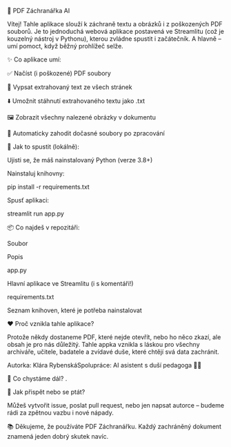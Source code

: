 🧠 PDF Záchranářka AI

Vítej! Tahle aplikace slouží k záchraně textu a obrázků i z poškozených PDF souborů. Je to jednoduchá webová aplikace postavená ve Streamlitu (což je kouzelný nástroj v Pythonu), kterou zvládne spustit i začátečník. A hlavně – umí pomoct, když běžný prohlížeč selže.

✨ Co aplikace umí:

✅ Načíst (i poškozené) PDF soubory

📄 Vypsat extrahovaný text ze všech stránek

⬇️ Umožnit stáhnutí extrahovaného textu jako .txt

🖼️ Zobrazit všechny nalezené obrázky v dokumentu

🧽 Automaticky zahodit dočasné soubory po zpracování

🔧 Jak to spustit (lokálně):

Ujisti se, že máš nainstalovaný Python (verze 3.8+)

Nainstaluj knihovny:

pip install -r requirements.txt

Spusť aplikaci:

streamlit run app.py

📦 Co najdeš v repozitáři:

Soubor

Popis

app.py

Hlavní aplikace ve Streamlitu (i s komentáři!)

requirements.txt

Seznam knihoven, které je potřeba nainstalovat

❤️ Proč vznikla tahle aplikace?

Protože někdy dostaneme PDF, které nejde otevřít, nebo ho něco zkazí, ale obsah je pro nás důležitý. Tahle appka vznikla s láskou pro všechny archiváře, učitele, badatele a zvídavé duše, které chtějí svá data zachránit.

Autorka: Klára RybenskáSpolupráce: AI asistent s duší pedagoga 🧑‍🏫

🚀 Co chystáme dál?
.


💬 Jak přispět nebo se ptát?

Můžeš vytvořit issue, poslat pull request, nebo jen napsat autorce – budeme rádi za zpětnou vazbu i nové nápady.

📚 Děkujeme, že používáte PDF Záchranářku. Každý zachráněný dokument znamená jeden dobrý skutek navíc.
